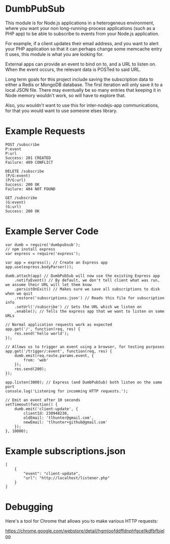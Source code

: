 DumbPubSub
===

This module is for Node.js applications in a heterogeneus environment, where
you want your non long-running-process applications (such as a PHP app) to
be able to subscribe to events from your Node.js application.

For example, if a client updates their email address, and you want to alert
your PHP application so that it can perhaps change some memcache entry it
uses, this module is what you are looking for.

External apps can provide an event to bind on to, and a URL to listen on.
When the event occurs, the relevant data is POSTed to said URL.

Long term goals for this project include saving the subscription data to either
a Redis or MongoDB database. The first iteration will only save it to a local
JSON file. There may eventually be so many entries that keeping it in Node memory
wouldn't work, so will have to explore that.

Also, you wouldn't want to use this for inter-nodejs-app communications, for
that you would want to use someone elses library.

Example Requests
===

    POST /subscribe
    P:event
    P:url
    Success: 201 CREATED
    Failure: 409 CONFLICT

    DELETE /subscribe
    (P/G:event)
    (P/G:url)
    Success: 200 OK
    Failure: 404 NOT FOUND

    GET /subscribe
    (G:event)
    (G:url)
    Success: 200 OK

Example Server Code
===

    var dumb = require('dumbpubsub');
    // npm install express
    var express = require('express');

    var app = express(); // Create an Express app
    app.use(express.bodyParser());

    dumb.attach(app) // DumbPubSub will now use the existing Express app
        .notifyEvent() // By default, we don't tell client what was run, we assume their URL will let them know
        .persistOnExit() // Makes sure we save all subscriptions to disk when we quit
        .restore('subscriptions.json') // Reads this file for subscription info
        .setUrl('/subscribe') // Sets the URL which we listen on
        .enable(); // Tells the express app that we want to listen on some URLs

    // Normal application requests work as expected
    app.get('/', function(req, res) {
        res.send('hello world');
    });

    // Allows us to trigger an event using a browser, for testing purposes
    app.get('/trigger/:event', function(req, res) {
        dumb.emit(req.route.params.event, {
            from: 'web'
        });
        res.send(200);
    });

    app.listen(3000); // Express (and DumbPubSub) both listen on the same port
    console.log('Listening for incomming HTTP requests.');

    // Emit an event after 10 seconds
    setTimeout(function() {
        dumb.emit('client-update', {
            clientId: 230948230,
            oldEmail: 'tlhunter@gmail.com',
            newEmail: 'tlhunter+github@gmail.com'
        });
    }, 10000);

Example subscriptions.json
===

    [
        {
            "event": "client-update",
            "url": "http://localhost/listener.php"
        }
    ]

Debugging
===

Here's a tool for Chrome that allows you to make various HTTP requests:

https://chrome.google.com/webstore/detail/hgmloofddffdnphfgcellkdfbfbjeloo
